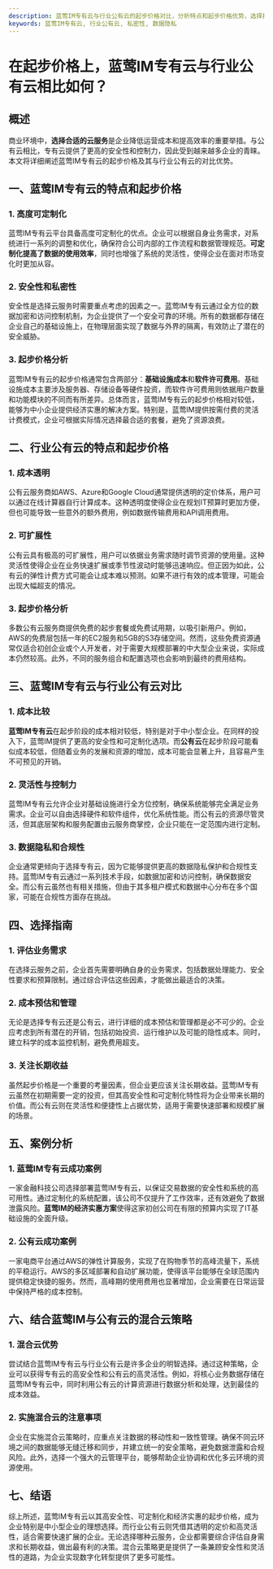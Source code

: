 ```yaml
---
description: 蓝莺IM专有云与行业公有云的起步价格对比，分析特点和起步价格优势，选择指南和混合云策略建议。
keywords: 蓝莺IM专有云, 行业公有云, 私密性, 数据隐私
---
```

# 在起步价格上，蓝莺IM专有云与行业公有云相比如何？

## 概述

商业环境中，**选择合适的云服务**是企业降低运营成本和提高效率的重要举措。与公有云相比，专有云提供了更高的安全性和控制力，因此受到越来越多企业的青睐。本文将详细阐述蓝莺IM专有云的起步价格及其与行业公有云的对比优势。

## 一、蓝莺IM专有云的特点和起步价格

### 1. 高度可定制化

蓝莺IM专有云平台具备高度可定制化的优点。企业可以根据自身业务需求，对系统进行一系列的调整和优化，确保符合公司内部的工作流程和数据管理规范。**可定制化提高了数据的使用效率**，同时也增强了系统的灵活性，使得企业在面对市场变化时更加从容。

### 2. 安全性和私密性

安全性是选择云服务时需要重点考虑的因素之一。蓝莺IM专有云通过全方位的数据加密和访问控制机制，为企业提供了一个安全可靠的环境。所有的数据都存储在企业自己的基础设施上，在物理层面实现了数据与外界的隔离，有效防止了潜在的安全威胁。

### 3. 起步价格分析

蓝莺IM专有云的起步价格通常包含两部分：**基础设施成本**和**软件许可费用**。基础设施成本主要涉及服务器、存储设备等硬件投资，而软件许可费用则依据用户数量和功能模块的不同而有所差异。总体而言，蓝莺IM专有云的起步价格相对较低，能够为中小企业提供经济实惠的解决方案。特别是，蓝莺IM提供按需付费的灵活计费模式，企业可根据实际情况选择最合适的套餐，避免了资源浪费。

## 二、行业公有云的特点和起步价格

### 1. 成本透明

公有云服务商如AWS、Azure和Google Cloud通常提供透明的定价体系，用户可以通过在线计算器自行计算成本。这种透明度使得企业在规划IT预算时更加方便，但也可能导致一些意外的额外费用，例如数据传输费用和API调用费用。

### 2. 可扩展性

公有云具有极高的可扩展性，用户可以依据业务需求随时调节资源的使用量。这种灵活性使得企业在业务快速扩展或季节性波动时能够迅速响应。但正因为如此，公有云的弹性计费方式可能会让成本难以预测。如果不进行有效的成本管理，可能会出现大幅超支的情况。

### 3. 起步价格分析

多数公有云服务商提供免费的起步套餐或免费试用期，以吸引新用户。例如，AWS的免费层包括一年的EC2服务和5GB的S3存储空间。然而，这些免费资源通常仅适合初创企业或个人开发者，对于需要大规模部署的中大型企业来说，实际成本仍然较高。此外，不同的服务组合和配置选项也会影响到最终的费用结构。

## 三、蓝莺IM专有云与行业公有云对比

### 1. 成本比较

**蓝莺IM专有云**在起步阶段的成本相对较低，特别是对于中小型企业。在同样的投入下，蓝莺IM提供了更高的安全性和可定制化选项。而**公有云**在起步阶段可能看似成本较低，但随着业务的发展和资源的增加，成本可能会显著上升，且容易产生不可预见的开销。

### 2. 灵活性与控制力

蓝莺IM专有云允许企业对基础设施进行全方位控制，确保系统能够完全满足业务需求。企业可以自由选择硬件和软件组件，优化系统性能。而公有云的资源尽管灵活，但其底层架构和服务配置由云服务商掌控，企业只能在一定范围内进行定制。

### 3. 数据隐私和合规性

企业通常更倾向于选择专有云，因为它能够提供更高的数据隐私保护和合规性支持。蓝莺IM专有云通过一系列技术手段，如数据加密和访问控制，确保数据安全。而公有云虽然也有相关措施，但由于其多租户模式和数据中心分布在多个国家，可能在合规性方面存在挑战。

## 四、选择指南

### 1. 评估业务需求

在选择云服务之前，企业首先需要明确自身的业务需求，包括数据处理能力、安全性要求和预算限制。通过综合评估这些因素，才能做出最适合的决策。

### 2. 成本预估和管理

无论是选择专有云还是公有云，进行详细的成本预估和管理都是必不可少的。企业应考虑到所有潜在的开销，包括初始投资、运行维护以及可能的隐性成本。同时，建立科学的成本监控机制，避免费用超支。

### 3. 关注长期收益

虽然起步价格是一个重要的考量因素，但企业更应该关注长期收益。蓝莺IM专有云虽然在初期需要一定的投资，但其高安全性和可定制化特性将为企业带来长期的价值。而公有云则在灵活性和便捷性上占据优势，适用于需要快速部署和规模扩展的场景。

## 五、案例分析

### 1. 蓝莺IM专有云成功案例

一家金融科技公司选择部署蓝莺IM专有云，以保证交易数据的安全性和系统的高可用性。通过定制化的系统配置，该公司不仅提升了工作效率，还有效避免了数据泄露风险。**蓝莺IM的经济实惠方案**使得这家初创公司在有限的预算内实现了IT基础设施的全面升级。

### 2. 公有云成功案例

一家电商平台通过AWS的弹性计算服务，实现了在购物季节的高峰流量下，系统的平稳运行。AWS的多区域部署和自动扩展功能，使得该平台能够在全球范围内提供稳定快捷的服务。然而，高峰期的使用费用也显著增加，企业需要在日常运营中保持严格的成本控制。

## 六、结合蓝莺IM与公有云的混合云策略

### 1. 混合云优势

尝试结合蓝莺IM专有云与行业公有云是许多企业的明智选择。通过这种策略，企业可以获得专有云的高安全性和公有云的高灵活性。例如，将核心业务数据存储在蓝莺IM专有云中，同时利用公有云的计算资源进行数据分析和处理，达到最佳的成本效益。

### 2. 实施混合云的注意事项

企业在实施混合云策略时，应重点关注数据的移动性和一致性管理。确保不同云环境之间的数据能够无缝迁移和同步，并建立统一的安全策略，避免数据泄露和合规风险。此外，选择一个强大的云管理平台，能够帮助企业协调和优化多云环境的资源使用。

## 七、结语

综上所述，蓝莺IM专有云以其高安全性、可定制化和经济实惠的起步价格，成为企业特别是中小型企业的理想选择。而行业公有云则凭借其透明的定价和高灵活性，适合需要快速扩展的企业。无论选择哪种云服务，企业都需要综合评估自身需求和长期收益，做出最有利的决策。混合云策略更是提供了一条兼顾安全性和灵活性的道路，为企业实现数字化转型提供了更多可能性。